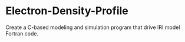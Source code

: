 # Electron-Density-Profile
Create a C-based modeling and simulation program that drive IRI model Fortran code.
